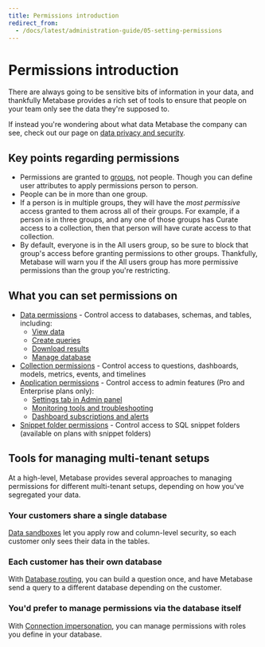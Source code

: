```yaml
---
title: Permissions introduction
redirect_from:
  - /docs/latest/administration-guide/05-setting-permissions
---
```


# Permissions introduction

There are always going to be sensitive bits of information in your data, and thankfully Metabase provides a rich set of tools to ensure that people on your team only see the data they're supposed to.

If instead you're wondering about what data Metabase the company can see, check out our page on [data privacy and security](https://www.metabase.com/security).

## Key points regarding permissions

- Permissions are granted to [groups](../people-and-groups/managing.md#groups), not people. Though you can define user attributes to apply permissions person to person.
- People can be in more than one group.
- If a person is in multiple groups, they will have the _most permissive_ access granted to them across all of their groups. For example, if a person is in three groups, and any one of those groups has Curate access to a collection, then that person will have curate access to that collection.
- By default, everyone is in the All users group, so be sure to block that group's access before granting permissions to other groups. Thankfully, Metabase will warn you if the All users group has more permissive permissions than the group you're restricting.

## What you can set permissions on

- [Data permissions](./data.md) - Control access to databases, schemas, and tables, including:
  - [View data](./data.md#view-data-permissions)
  - [Create queries](./data.md#create-queries-permissions)
  - [Download results](./data.md#download-results-permissions)
  - [Manage database](./data.md#manage-database-permissions)
- [Collection permissions][collections] - Control access to questions, dashboards, models, metrics, events, and timelines
- [Application permissions](application.md) - Control access to admin features (Pro and Enterprise plans only):
  - [Settings tab in Admin panel](application.md#settings-access)
  - [Monitoring tools and troubleshooting](application.md#monitoring-access)
  - [Dashboard subscriptions and alerts](application.md#subscriptions-and-alerts)
- [Snippet folder permissions][snippet-folders] - Control access to SQL snippet folders (available on plans with snippet folders)

## Tools for managing multi-tenant setups

At a high-level, Metabase provides several approaches to managing permissions for different multi-tenant setups, depending on how you've segregated your data.

### Your customers share a single database

[Data sandboxes](./data-sandboxes.md) let you apply row and column-level security, so each customer only sees their data in the tables.

### Each customer has their own database

With [Database routing](./database-routing.md), you can build a question once, and have Metabase send a query to a different database depending on the customer.

### You'd prefer to manage permissions via the database itself

With [Connection impersonation](./impersonation.md), you can manage permissions with roles you define in your database.

[collections]: ../exploration-and-organization/collections.md
[dashboard-subscriptions]: ../dashboards/subscriptions.md
[data-permissions]: ./data.md
[data-sandboxing]: ./data-sandboxes.md
[permissions]: https://www.metabase.com/learn/metabase-basics/administration/permissions
[sandbox-columns]: https://www.metabase.com/learn/metabase-basics/administration/permissions/data-sandboxing-column-permissions
[sandbox-rows]: https://www.metabase.com/learn/metabase-basics/administration/permissions/data-sandboxing-row-permissions
[slack-integration]: ../configuring-metabase/slack.md
[snippet-folders]: ../questions/native-editor/snippets.md
[troubleshooting-permissions]: ../troubleshooting-guide/permissions.md
